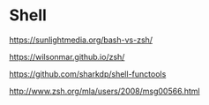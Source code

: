 # Shell

https://sunlightmedia.org/bash-vs-zsh/

https://wilsonmar.github.io/zsh/

https://github.com/sharkdp/shell-functools

http://www.zsh.org/mla/users/2008/msg00566.html
